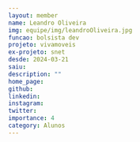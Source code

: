 ```yaml
---
layout: member
name: Leandro Oliveira
img: equipe/img/leandroOliveira.jpg
funcao: bolsista dev
projeto: vivamoveis
ex-projeto: snet
desde: 2024-03-21
saiu: 
description: ""
home_page: 
github: 
linkedin: 
instagram: 
twitter: 
importance: 4
category: Alunos
---
```

